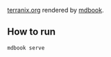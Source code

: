 [terranix.org](https://terranix.org) rendered by [mdbook](https://github.com/rust-lang/mdBook).

## How to run

```shell
mdbook serve
```
